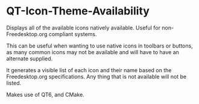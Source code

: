 # QT-Icon-Theme-Availability
Displays all of the available icons natively available. Useful for non-Freedesktop.org compliant systems.

This can be useful when wanting to use native icons in toolbars or buttons, as many common icons may not be available and will have to have an alternate supplied.

It generates a visible list of each icon and their name based on the Freedesktop.org specifications. Any thing that is not available will not be listed.

Makes use of QT6, and CMake.
